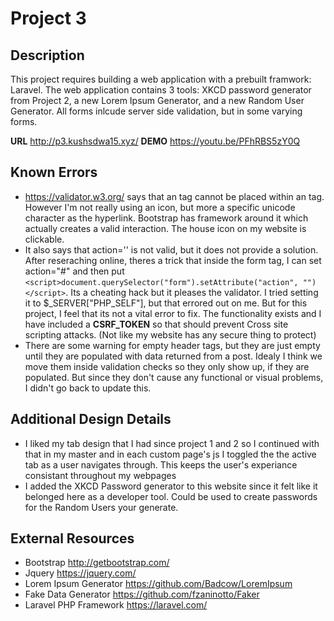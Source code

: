 # Project 3

## Description
This project requires building a web application with a prebuilt framwork: Laravel. The web application contains 3 tools: XKCD password generator from Project 2, a new Lorem Ipsum Generator, and a new Random User Generator. All forms inlcude server side validation, but in some varying forms.

**URL** <http://p3.kushsdwa15.xyz/>
**DEMO** <https://youtu.be/PFhRBS5zY0Q> 

## Known Errors
 - https://validator.w3.org/ says that an <icon> tag cannot be placed within an <a> tag. However I'm not really using an icon, but more a specific unicode character as the hyperlink. Bootstrap has framework around it which actually creates a valid interaction. The house icon on my website is clickable.
 - It also says that action='' is not valid, but it does not provide a solution. After reseraching online, theres a trick that inside the form tag, I can set action="#" and then put ```<script>document.querySelector("form").setAttribute("action", "")</script>```. Its a cheating hack but it pleases the validator. I tried setting it to $_SERVER["PHP_SELF"], but that errored out on me. But for this project, I feel that its not a vital error to fix. The functionality exists and I have included a **CSRF_TOKEN** so that should prevent Cross site scripting attacks. (Not like my website has any secure thing to protect)
 - There are some warning for empty header tags, but they are just empty until they are populated with data returned from a post. Idealy I think we move them inside validation checks so they only show up, if they are populated. But since they don't cause any functional or visual problems, I didn't go back to update this.

## Additional Design Details
 - I liked my tab design that I had since project 1 and 2 so I continued with that in my master and in each custom page's js I toggled the the active tab as a user navigates through. This keeps the user's experiance consistant throughout my webpages
 - I added the XKCD Password generator to this website since it felt like it belonged here as a developer tool. Could be used to create passwords for the Random Users your generate. 

## External Resources
 - Bootstrap <http://getbootstrap.com/>
 - Jquery <https://jquery.com/>
 - Lorem Ipsum Generator <https://github.com/Badcow/LoremIpsum>
 - Fake Data Generator <https://github.com/fzaninotto/Faker>
 - Laravel PHP Framework <https://laravel.com/>
